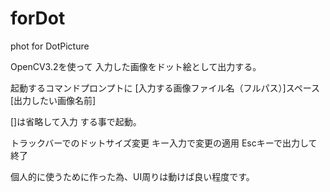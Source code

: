 # forDot
phot for DotPicture

OpenCV3.2を使って
入力した画像をドット絵として出力する。

起動するコマンドプロンプトに
[入力する画像ファイル名（フルパス）]スペース[出力したい画像名前]

[]は省略して入力
する事で起動。

トラックバーでのドットサイズ変更
キー入力で変更の適用
Escキーで出力して終了

個人的に使うために作った為、UI周りは動けば良い程度です。
